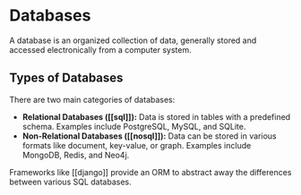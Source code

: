 # Databases

A database is an organized collection of data, generally stored and accessed electronically from a computer system.

## Types of Databases

There are two main categories of databases:

- **Relational Databases ([[sql]]):** Data is stored in tables with a predefined schema. Examples include PostgreSQL, MySQL, and SQLite.
- **Non-Relational Databases ([[nosql]]):** Data can be stored in various formats like document, key-value, or graph. Examples include MongoDB, Redis, and Neo4j.

Frameworks like [[django]] provide an ORM to abstract away the differences between various SQL databases.
